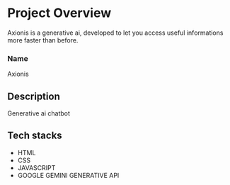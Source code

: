 # Project Overview
Axionis is a generative ai, developed to let you access useful informations more faster than before.

### Name
Axionis

## Description 
Generative ai chatbot

## Tech stacks
- HTML
- CSS
- JAVASCRIPT
- GOOGLE GEMINI GENERATIVE API
